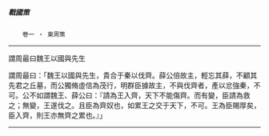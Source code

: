 

##### 戰國策
　　`卷一 ‧ 東周策`

* * *

謂周最曰魏王以國與先生

謂周最曰：「魏王以國與先生，貴合于秦以伐齊。薛公倍故主，輕忘其薛，不顧其先君之丘墓，而公獨脩虛信為茂行，明群臣據故主，不與伐齊者，產以忿強秦，不可。公不如謂魏王、薛公曰：『請為王入齊，天下不能傷齊。而有變，臣請為救之；無變，王遂伐之。且臣為齊奴也，如累王之交于天下，不可。王為臣賜厚矣，臣入齊，則王亦無齊之累也。』」

* * *

